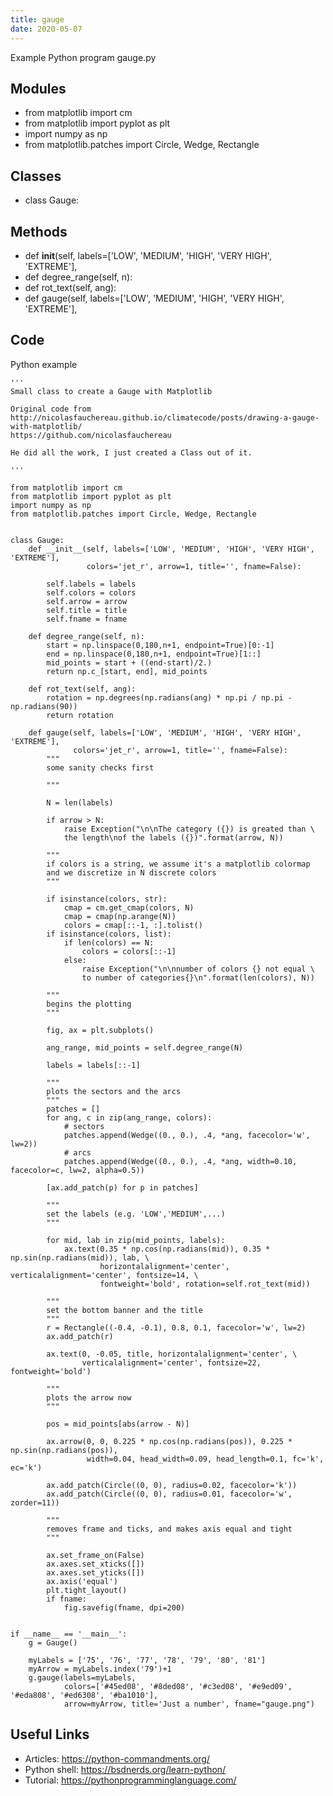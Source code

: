 ```yaml
---
title: gauge
date: 2020-05-07
---
```

Example Python program gauge.py

## Modules

* from matplotlib import cm
* from matplotlib import pyplot as plt
* import numpy as np
* from matplotlib.patches import Circle, Wedge, Rectangle

## Classes

* class Gauge:

## Methods

* def __init__(self, labels=['LOW', 'MEDIUM', 'HIGH', 'VERY HIGH', 'EXTREME'],
* def degree_range(self, n):
* def rot_text(self, ang):
* def gauge(self, labels=['LOW', 'MEDIUM', 'HIGH', 'VERY HIGH', 'EXTREME'],

## Code

Python example

    '''
    Small class to create a Gauge with Matplotlib
    
    Original code from
    http://nicolasfauchereau.github.io/climatecode/posts/drawing-a-gauge-with-matplotlib/
    https://github.com/nicolasfauchereau
    
    He did all the work, I just created a Class out of it.
    
    '''
    
    from matplotlib import cm
    from matplotlib import pyplot as plt
    import numpy as np
    from matplotlib.patches import Circle, Wedge, Rectangle
    
    
    class Gauge:
        def __init__(self, labels=['LOW', 'MEDIUM', 'HIGH', 'VERY HIGH', 'EXTREME'],
                     colors='jet_r', arrow=1, title='', fname=False):
    
            self.labels = labels
            self.colors = colors
            self.arrow = arrow
            self.title = title
            self.fname = fname
    
        def degree_range(self, n):
            start = np.linspace(0,180,n+1, endpoint=True)[0:-1]
            end = np.linspace(0,180,n+1, endpoint=True)[1::]
            mid_points = start + ((end-start)/2.)
            return np.c_[start, end], mid_points
    
        def rot_text(self, ang):
            rotation = np.degrees(np.radians(ang) * np.pi / np.pi - np.radians(90))
            return rotation
    
        def gauge(self, labels=['LOW', 'MEDIUM', 'HIGH', 'VERY HIGH', 'EXTREME'],
                  colors='jet_r', arrow=1, title='', fname=False):
            """
            some sanity checks first
    
            """
    
            N = len(labels)
    
            if arrow > N:
                raise Exception("\n\nThe category ({}) is greated than \
                the length\nof the labels ({})".format(arrow, N))
    
            """
            if colors is a string, we assume it's a matplotlib colormap
            and we discretize in N discrete colors 
            """
    
            if isinstance(colors, str):
                cmap = cm.get_cmap(colors, N)
                cmap = cmap(np.arange(N))
                colors = cmap[::-1, :].tolist()
            if isinstance(colors, list):
                if len(colors) == N:
                    colors = colors[::-1]
                else:
                    raise Exception("\n\nnumber of colors {} not equal \
                    to number of categories{}\n".format(len(colors), N))
    
            """
            begins the plotting
            """
    
            fig, ax = plt.subplots()
    
            ang_range, mid_points = self.degree_range(N)
    
            labels = labels[::-1]
    
            """
            plots the sectors and the arcs
            """
            patches = []
            for ang, c in zip(ang_range, colors):
                # sectors
                patches.append(Wedge((0., 0.), .4, *ang, facecolor='w', lw=2))
                # arcs
                patches.append(Wedge((0., 0.), .4, *ang, width=0.10, facecolor=c, lw=2, alpha=0.5))
    
            [ax.add_patch(p) for p in patches]
    
            """
            set the labels (e.g. 'LOW','MEDIUM',...)
            """
    
            for mid, lab in zip(mid_points, labels):
                ax.text(0.35 * np.cos(np.radians(mid)), 0.35 * np.sin(np.radians(mid)), lab, \
                        horizontalalignment='center', verticalalignment='center', fontsize=14, \
                        fontweight='bold', rotation=self.rot_text(mid))
    
            """
            set the bottom banner and the title
            """
            r = Rectangle((-0.4, -0.1), 0.8, 0.1, facecolor='w', lw=2)
            ax.add_patch(r)
    
            ax.text(0, -0.05, title, horizontalalignment='center', \
                    verticalalignment='center', fontsize=22, fontweight='bold')
    
            """
            plots the arrow now
            """
    
            pos = mid_points[abs(arrow - N)]
    
            ax.arrow(0, 0, 0.225 * np.cos(np.radians(pos)), 0.225 * np.sin(np.radians(pos)),
                     width=0.04, head_width=0.09, head_length=0.1, fc='k', ec='k')
    
            ax.add_patch(Circle((0, 0), radius=0.02, facecolor='k'))
            ax.add_patch(Circle((0, 0), radius=0.01, facecolor='w', zorder=11))
    
            """
            removes frame and ticks, and makes axis equal and tight
            """
    
            ax.set_frame_on(False)
            ax.axes.set_xticks([])
            ax.axes.set_yticks([])
            ax.axis('equal')
            plt.tight_layout()
            if fname:
                fig.savefig(fname, dpi=200)
    
    
    if __name__ == '__main__':
        g = Gauge()
    
        myLabels = ['75', '76', '77', '78', '79', '80', '81']
        myArrow = myLabels.index('79')+1
        g.gauge(labels=myLabels,
                colors=['#45ed08', '#8ded08', '#c3ed08', '#e9ed09', '#eda808', '#ed6308', '#ba1010'],
                arrow=myArrow, title='Just a number', fname="gauge.png")
    

## Useful Links

- Articles: https://python-commandments.org/
- Python shell: https://bsdnerds.org/learn-python/
- Tutorial: https://pythonprogramminglanguage.com/
